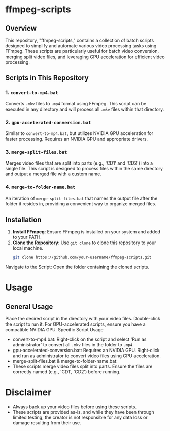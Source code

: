 # ffmpeg-scripts

## Overview
This repository, "ffmpeg-scripts," contains a collection of batch scripts designed to simplify and automate various video processing tasks using FFmpeg. These scripts are particularly useful for batch video conversion, merging split video files, and leveraging GPU acceleration for efficient video processing.

## Scripts in This Repository

### 1. `convert-to-mp4.bat`
Converts `.mkv` files to `.mp4` format using FFmpeg. This script can be executed in any directory and will process all `.mkv` files within that directory.

### 2. `gpu-accelerated-conversion.bat`
Similar to `convert-to-mp4.bat`, but utilizes NVIDIA GPU acceleration for faster processing. Requires an NVIDIA GPU and appropriate drivers.

### 3. `merge-split-files.bat`
Merges video files that are split into parts (e.g., 'CD1' and 'CD2') into a single file. This script is designed to process files within the same directory and output a merged file with a custom name.

### 4. `merge-to-folder-name.bat`
An iteration of `merge-split-files.bat` that names the output file after the folder it resides in, providing a convenient way to organize merged files.

## Installation
1. **Install FFmpeg**: Ensure FFmpeg is installed on your system and added to your PATH.
2. **Clone the Repository**: Use `git clone` to clone this repository to your local machine.
   ```bash
   git clone https://github.com/your-username/ffmpeg-scripts.git

Navigate to the Script: Open the folder containing the cloned scripts.
# Usage
## General Usage
Place the desired script in the directory with your video files.
Double-click the script to run it.
For GPU-accelerated scripts, ensure you have a compatible NVIDIA GPU.
Specific Script Usage
- convert-to-mp4.bat:
Right-click on the script and select 'Run as administrator' to convert all `.mkv` files in the folder to `.mp4`.
- gpu-accelerated-conversion.bat:
Requires an NVIDIA GPU. Right-click and run as administrator to convert video files using GPU acceleration.
- merge-split-files.bat & merge-to-folder-name.bat:
- These scripts merge video files split into parts. Ensure the files are correctly named (e.g., 'CD1', 'CD2') before running.

# Disclaimer
- Always back up your video files before using these scripts.
- These scripts are provided as-is, and while they have been through limited testing, the creator is not responsible for any data loss or damage resulting from their use.
